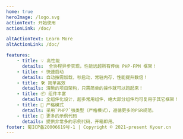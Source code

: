 ```yaml
---
home: true
heroImage: /logo.svg
actionText: 开始使用
actionLink: /doc/

altActionText: Learn More
altActionLink: /doc/

features:
    - title: 💡 高性能
      details:  全协程异步实现，性能远超所有传统 PHP-FPM 框架！
    - title: ⚡️ 快速启动
      details: 自动按需加载，秒启动，常驻内存，性能提升数倍！
    - title: 🛠️ 简单高效
      details: 清晰的项目架构，只需简单的操作就可以跑起来！
    - title: 📦 组件丰富
      details: 全组件化设计，超多常用组件，绝大部分组件均可复用于其它框架！
    - title: 🔩 严格模式
      details: 采用`PHP7`强类型（严格模式），遵循更多的PSR规范。
    - title: 🔑 更多的示例代码
      details: 提供非常多的示例代码，开箱即用。
footer: 蜀ICP备20006619号-1 | Copyright © 2021-present Kyour.cn
---
```

